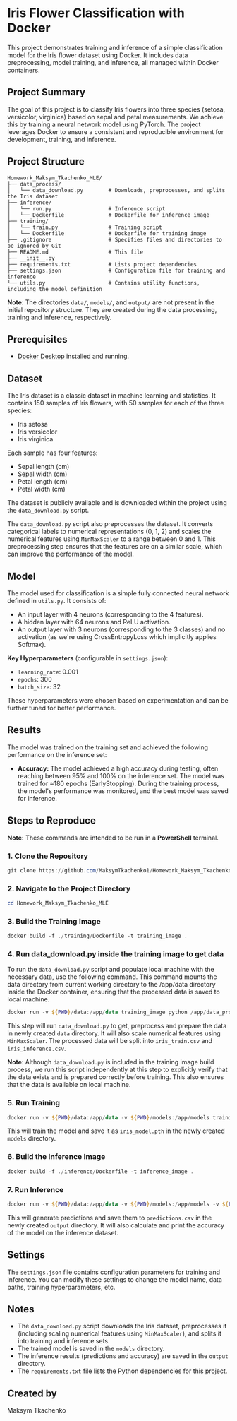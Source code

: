 # Iris Flower Classification with Docker

This project demonstrates training and inference of a simple classification model for the Iris flower dataset using Docker. It includes data preprocessing, model training, and inference, all managed within Docker containers.

## Project Summary

The goal of this project is to classify Iris flowers into three species (setosa, versicolor, virginica) based on sepal and petal measurements. We achieve this by training a neural network model using PyTorch. The project leverages Docker to ensure a consistent and reproducible environment for development, training, and inference.

## Project Structure

```
Homework_Maksym_Tkachenko_MLE/
├── data_process/
│   └── data_download.py        # Downloads, preprocesses, and splits the Iris dataset
├── inference/
│   └── run.py                  # Inference script
│   └── Dockerfile              # Dockerfile for inference image
├── training/
│   └── train.py                # Training script
│   └── Dockerfile              # Dockerfile for training image
├── .gitignore                  # Specifies files and directories to be ignored by Git
├── README.md                   # This file
├── __init__.py                 
├── requirements.txt            # Lists project dependencies
├── settings.json               # Configuration file for training and inference
└── utils.py                    # Contains utility functions, including the model definition
```

**Note**: The directories `data/`, `models/`, and `output/` are not present in the initial repository structure. They are created during the data processing, training and inference, respectively.

## Prerequisites

*   [Docker Desktop](https://www.docker.com/products/docker-desktop) installed and running.

## Dataset

The Iris dataset is a classic dataset in machine learning and statistics. It contains 150 samples of Iris flowers, with 50 samples for each of the three species:

*   Iris setosa
*   Iris versicolor
*   Iris virginica

Each sample has four features:

*   Sepal length (cm)
*   Sepal width (cm)
*   Petal length (cm)
*   Petal width (cm)

The dataset is publicly available and is downloaded within the project using the `data_download.py` script.

The `data_download.py` script also preprocesses the dataset. It converts categorical labels to numerical representations (0, 1, 2) and scales the numerical features using `MinMaxScaler` to a range between 0 and 1. This preprocessing step ensures that the features are on a similar scale, which can improve the performance of the model.

## Model

The model used for classification is a simple fully connected neural network defined in `utils.py`. It consists of:

*   An input layer with 4 neurons (corresponding to the 4 features).
*   A hidden layer with 64 neurons and ReLU activation.
*   An output layer with 3 neurons (corresponding to the 3 classes) and no activation (as we're using CrossEntropyLoss which implicitly applies Softmax).

**Key Hyperparameters** (configurable in `settings.json`):

*   `learning_rate`: 0.001
*   `epochs`: 300
*   `batch_size`: 32

These hyperparameters were chosen based on experimentation and can be further tuned for better performance.

## Results

The model was trained on the training set and achieved the following performance on the inference set:

*   **Accuracy:** The model achieved a high accuracy during testing, often reaching between 95% and 100% on the inference set. The model was trained for ≈180 epochs (EarlyStopping). During the training process, the model's performance was monitored, and the best model was saved for inference.

## Steps to Reproduce

**Note:** These commands are intended to be run in a **PowerShell** terminal.

### 1. Clone the Repository

```powershell
git clone https://github.com/MaksymTkachenko1/Homework_Maksym_Tkachenko_MLE.git
```

### 2. Navigate to the Project Directory

```powershell
cd Homework_Maksym_Tkachenko_MLE
```

### 3. Build the Training Image

```powershell
docker build -f ./training/Dockerfile -t training_image .
```

### 4. Run data_download.py inside the training image to get data

To run the `data_download.py` script and populate local machine with the necessary data, use the following command. This command mounts the data directory from current working directory to the /app/data directory inside the Docker container, ensuring that the processed data is saved to local machine.

```powershell
docker run -v ${PWD}/data:/app/data training_image python /app/data_process/data_download.py
```

This step will run `data_download.py` to get, preprocess and prepare the data in newly created `data` directory. It will also scale numerical features using `MinMaxScaler`. The processed data will be split into `iris_train.csv` and `iris_inference.csv`.

**Note**: Although `data_download.py` is included in the training image build process, we run this script independently at this step to explicitly verify that the data exists and is prepared correctly before training. This also ensures that the data is available on local machine.

### 5. Run Training

```powershell
docker run -v ${PWD}/data:/app/data -v ${PWD}/models:/app/models training_image
```

This will train the model and save it as `iris_model.pth` in the newly created `models` directory.

### 6. Build the Inference Image

```powershell
docker build -f ./inference/Dockerfile -t inference_image .
```

### 7. Run Inference

```powershell
docker run -v ${PWD}/data:/app/data -v ${PWD}/models:/app/models -v ${PWD}/output:/app/output inference_image
```

This will generate predictions and save them to `predictions.csv` in the newly created `output` directory. It will also calculate and print the accuracy of the model on the inference dataset.

## Settings

The `settings.json` file contains configuration parameters for training and inference. You can modify these settings to change the model name, data paths, training hyperparameters, etc.

## Notes

*   The `data_download.py` script downloads the Iris dataset, preprocesses it (including scaling numerical features using `MinMaxScaler`), and splits it into training and inference sets.
*   The trained model is saved in the `models` directory.
*   The inference results (predictions and accuracy) are saved in the `output` directory.
*   The `requirements.txt` file lists the Python dependencies for this project.

## Created by

Maksym Tkachenko
